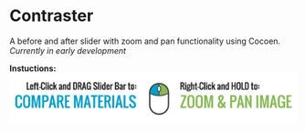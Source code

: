 # Contraster
A before and after slider with zoom and pan functionality using Cocoen. *Currently in early development*

**Instuctions:**
![](images/how_to_details.png)
